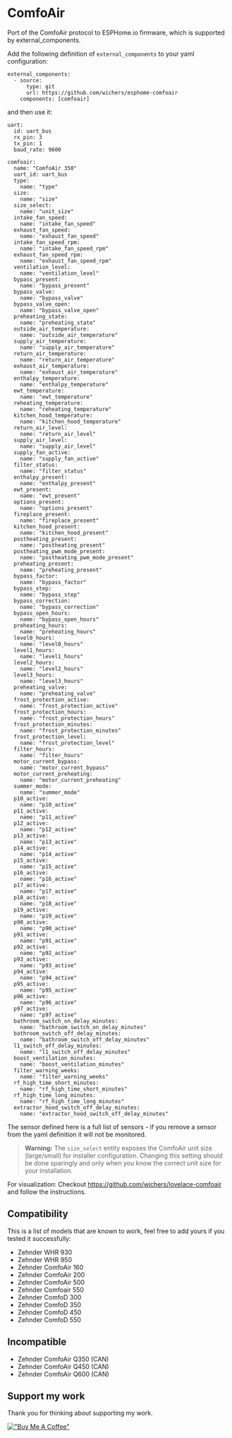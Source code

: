 # ComfoAir
Port of the ComfoAir protocol to ESPHome.io firmware, which is supported by external_components.

Add the following definition of `external_components` to your yaml configuration:

```
external_components:
  - source:
      type: git
      url: https://github.com/wichers/esphome-comfoair
    components: [comfoair]
```
and then use it:
```
uart:
  id: uart_bus
  rx_pin: 3
  tx_pin: 1
  baud_rate: 9600

comfoair:
  name: "ComfoAir 350"
  uart_id: uart_bus
  type:
    name: "type"
  size:
    name: "size"
  size_select:
    name: "unit_size"
  intake_fan_speed:
    name: "intake_fan_speed"
  exhaust_fan_speed:
    name: "exhaust_fan_speed"
  intake_fan_speed_rpm:
    name: "intake_fan_speed_rpm"
  exhaust_fan_speed_rpm:
    name: "exhaust_fan_speed_rpm"
  ventilation_level:
    name: "ventilation_level"
  bypass_present:
    name: "bypass_present"
  bypass_valve:
    name: "bypass_valve"
  bypass_valve_open:
    name: "bypass_valve_open"
  preheating_state:
    name: "preheating_state"
  outside_air_temperature:
    name: "outside_air_temperature"
  supply_air_temperature:
    name: "supply_air_temperature"
  return_air_temperature:
    name: "return_air_temperature"
  exhaust_air_temperature:
    name: "exhaust_air_temperature"
  enthalpy_temperature:
    name: "enthalpy_temperature"
  ewt_temperature:
    name: "ewt_temperature"
  reheating_temperature:
    name: "reheating_temperature"
  kitchen_hood_temperature:
    name: "kitchen_hood_temperature"
  return_air_level:
    name: "return_air_level"
  supply_air_level:
    name: "supply_air_level"
  supply_fan_active:
    name: "supply_fan_active"
  filter_status:
    name: "filter_status"
  enthalpy_present:
    name: "enthalpy_present"
  ewt_present:
    name: "ewt_present"
  options_present:
    name: "options_present"
  fireplace_present:
    name: "fireplace_present"
  kitchen_hood_present:
    name: "kitchen_hood_present"
  postheating_present:
    name: "postheating_present"
  postheating_pwm_mode_present:
    name: "postheating_pwm_mode_present"
  preheating_present:
    name: "preheating_present"
  bypass_factor:
    name: "bypass_factor"
  bypass_step:
    name: "bypass_step"
  bypass_correction:
    name: "bypass_correction"
  bypass_open_hours:
    name: "bypass_open_hours"
  preheating_hours:
    name: "preheating_hours"
  level0_hours:
    name: "level0_hours"
  level1_hours:
    name: "level1_hours"
  level2_hours:
    name: "level2_hours"
  level3_hours:
    name: "level3_hours"
  preheating_valve:
    name: "preheating_valve"
  frost_protection_active:
    name: "frost_protection_active"
  frost_protection_hours:
    name: "frost_protection_hours"
  frost_protection_minutes:
    name: "frost_protection_minutes"
  frost_protection_level:
    name: "frost_protection_level"
  filter_hours:
    name: "filter_hours"
  motor_current_bypass:
    name: "motor_current_bypass"
  motor_current_preheating:
    name: "motor_current_preheating"
  summer_mode:
    name: "summer_mode"
  p10_active:
    name: "p10_active"
  p11_active:
    name: "p11_active"
  p12_active:
    name: "p12_active"
  p13_active:
    name: "p13_active"
  p14_active:
    name: "p14_active"
  p15_active:
    name: "p15_active"
  p16_active:
    name: "p16_active"
  p17_active:
    name: "p17_active"
  p18_active:
    name: "p18_active"
  p19_active:
    name: "p19_active"
  p90_active:
    name: "p90_active"
  p91_active:
    name: "p91_active"
  p92_active:
    name: "p92_active"
  p93_active:
    name: "p93_active"
  p94_active:
    name: "p94_active"
  p95_active:
    name: "p95_active"
  p96_active:
    name: "p96_active"
  p97_active:
    name: "p97_active"
  bathroom_switch_on_delay_minutes:
    name: "bathroom_switch_on_delay_minutes"
  bathroom_switch_off_delay_minutes:
    name: "bathroom_switch_off_delay_minutes"
  l1_switch_off_delay_minutes:
    name: "l1_switch_off_delay_minutes"
  boost_ventilation_minutes:
    name: "boost_ventilation_minutes"
  filter_warning_weeks:
    name: "filter_warning_weeks"
  rf_high_time_short_minutes:
    name: "rf_high_time_short_minutes"
  rf_high_time_long_minutes:
    name: "rf_high_time_long_minutes"
  extractor_hood_switch_off_delay_minutes:
    name: "extractor_hood_switch_off_delay_minutes"
```

The sensor defined here is a full list of sensors - if you remove a sensor from the yaml definition it will not be monitored.

> **Warning:** The `size_select` entity exposes the ComfoAir unit size (large/small) for installer configuration. Changing this setting should be done sparingly and only when you know the correct unit size for your installation.

For visualization:
Checkout https://github.com/wichers/lovelace-comfoair and follow the instructions.

## Compatibility

This is a list of models that are known to work, feel free to add yours if you tested it successfully:

* Zehnder WHR 930
* Zehnder WHR 950
* Zehnder ComfoAir 160
* Zehnder ComfoAir 200
* Zehnder ComfoAir 500
* Zehnder Comfoair 550
* Zehnder ComfoD 300
* Zehnder ComfoD 350
* Zehnder ComfoD 450
* Zehnder ComfoD 550

## Incompatible

* Zehnder ComfoAir Q350 (CAN)
* Zehnder ComfoAir Q450 (CAN)
* Zehnder ComfoAir Q600 (CAN)

## Support my work
Thank you for thinking about supporting my work.

[!["Buy Me A Coffee"](https://www.buymeacoffee.com/assets/img/custom_images/orange_img.png)](https://www.buymeacoffee.com/wichers)
